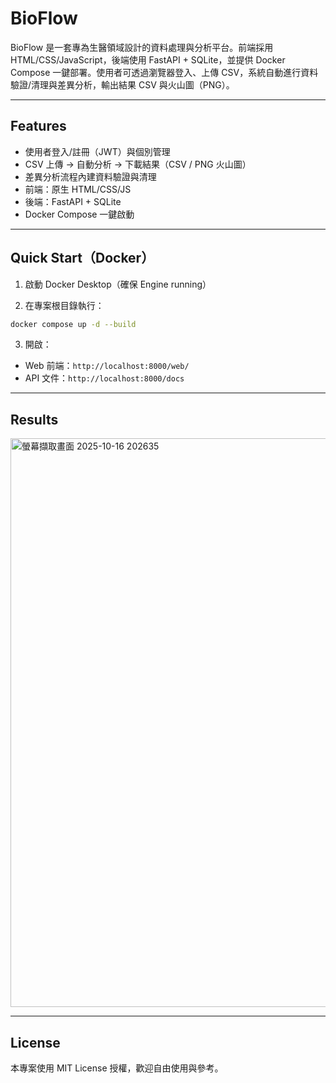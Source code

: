 #  BioFlow

BioFlow 是一套專為生醫領域設計的資料處理與分析平台。前端採用 HTML/CSS/JavaScript，後端使用 FastAPI + SQLite，並提供 Docker Compose 一鍵部署。使用者可透過瀏覽器登入、上傳 CSV，系統自動進行資料驗證/清理與差異分析，輸出結果 CSV 與火山圖（PNG）。

---

##  Features

-  使用者登入/註冊（JWT）與個別管理
-  CSV 上傳 → 自動分析 → 下載結果（CSV / PNG 火山圖）
-  差異分析流程內建資料驗證與清理
-  前端：原生 HTML/CSS/JS
-  後端：FastAPI + SQLite
-  Docker Compose 一鍵啟動

---

##  Quick Start（Docker）

1) 啟動 Docker Desktop（確保 Engine running）

2) 在專案根目錄執行：
```bash
docker compose up -d --build
```

3) 開啟：
- Web 前端：`http://localhost:8000/web/`
- API 文件：`http://localhost:8000/docs`



---

##  Results
<img width="1918" height="910" alt="螢幕擷取畫面 2025-10-16 202635" src="https://github.com/user-attachments/assets/9c5a3c29-34c9-4bdf-84b5-7851f3cfd85d" />



---

##  License
本專案使用 MIT License 授權，歡迎自由使用與參考。

